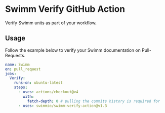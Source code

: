 # Swimm Verify GitHub Action

Verify Swimm units as part of your workflow.

## Usage

Follow the example below to verify your Swimm documentation on Pull-Requests. 
  
```yaml
name: Swimm
on: pull_request
jobs:
  Verify:
    runs-on: ubuntu-latest
    steps:
      - uses: actions/checkout@v4
        with:
          fetch-depth: 0 # pulling the commits history is required for the verification to function properly
      - uses: swimmio/swimm-verify-action@v1.3
```
